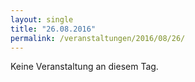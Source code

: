 ```yaml
---
layout: single
title: "26.08.2016"
permalink: /veranstaltungen/2016/08/26/
---
```


Keine Veranstaltung an diesem Tag.
